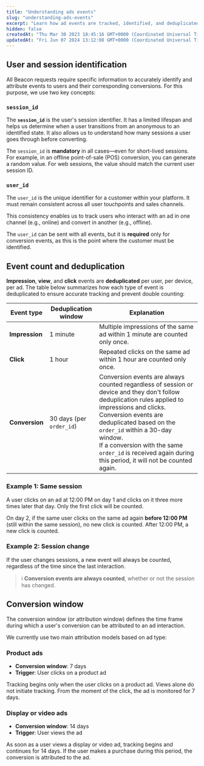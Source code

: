 ```yaml
---
title: "Understanding ads events"
slug: "understanding-ads-events"
excerpt: "Learn how ad events are tracked, identified, and deduplicated to ensure accurate campaign measurement—covering sessions, user identification, conversion windows, and attribution rules."
hidden: false
createdAt: "Thu Mar 30 2023 18:45:16 GMT+0000 (Coordinated Universal Time)"
updatedAt: "Fri Jun 07 2024 13:12:08 GMT+0000 (Coordinated Universal Time)"
---
```


## User and session identification

All Beacon requests require specific information to accurately identify and attribute events to users and their corresponding conversions. For this purpose, we use two key concepts:


### `session_id`

The **`session_id`** is the user's session identifier. It has a limited lifespan and helps us determine when a user transitions from an anonymous to an identified state. It also allows us to understand how many sessions a user goes through before converting.

The `session_id` is **mandatory** in all cases—even for short-lived sessions. For example, in an offline point-of-sale (POS) conversion, you can generate a random value. For web sessions, the value should match the current user session ID. 

### `user_id`

The `user_id` is the unique identifier for a customer within your platform. It must remain consistent across all user touchpoints and sales channels.

This consistency enables us to track users who interact with an ad in one channel (e.g., online) and convert in another (e.g., offline).

The `user_id` can be sent with all events, but it is **required** only for conversion events, as this is the point where the customer must be identified.

## Event count and deduplication

**Impression**, **view**, and **click** events are **deduplicated** per user, per device, per ad. The table below summarizes how each type of event is deduplicated to ensure accurate tracking and prevent double counting:

| Event type | Deduplication window | Explanation |
|-|-|-|
| **Impression** | 1 minute | Multiple impressions of the same ad within 1 minute are counted only once. |
| **Click** | 1 hour | Repeated clicks on the same ad within 1 hour are counted only once. |
| **Conversion** | 30 days (per `order_id`) | Conversion events are always counted regardless of session or device and they don't follow deduplication rules applied to impressions and clicks. Conversion events are deduplicated based on the `order_id` within a 30-day window. <br />If a conversion with the same `order_id` is received again during this period, it will not be counted again. |

### Example 1: Same session

A user clicks on an ad at 12:00 PM on day 1 and clicks on it three more times later that day. Only the first click will be counted.

On day 2, if the same user clicks on the same ad again **before 12:00 PM** (still within the same session), no new click is counted. After 12:00 PM, a new click is counted.

### Example 2: Session change

If the user changes sessions, a new event will always be counted, regardless of the time since the last interaction.

>ℹ️ **Conversion events are always counted**, whether or not the session has changed.

## Conversion window

The conversion window (or attribution window) defines the time frame during which a user's conversion can be attributed to an ad interaction.

We currently use two main attribution models based on ad type:

### Product ads

- **Conversion window**: 7 days
- **Trigger**: User clicks on a product ad

Tracking begins only when the user clicks on a product ad. Views alone do not initiate tracking. From the moment of the click, the ad is monitored for 7 days.

### Display or video ads

- **Conversion window**: 14 days
- **Trigger**: User views the ad

As soon as a user views a display or video ad, tracking begins and continues for 14 days. If the user makes a purchase during this period, the conversion is attributed to the ad.
